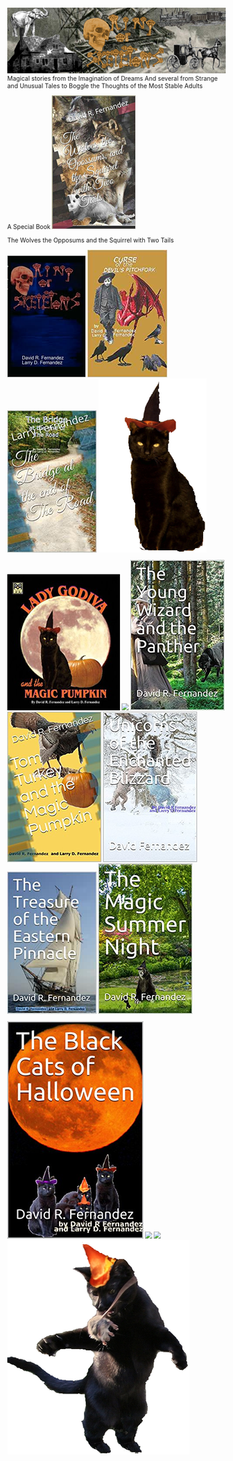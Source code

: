 

![](images/sometrainTT.png)
Magical stories from the Imagination of Dreams
And several from Strange and Unusual Tales to Boggle the Thoughts of the Most Stable Adults

A Special Book
![](images/wolves.png)

The Wolves the Opposums and the Squirrel with Two Tails

![](images/RingofSkeletons.jpg) ![](images/curse.jpg) ![](images/Bridge1.jpg) ![](images/godivawhata.GIF)

![](images/lady.jpg) ![](images/51n89JAYgDL._AC_UY327_QL65_ML3_.jpg) ![](images/wizard.jpg) ![](images/tomturkey.jpg) 
![](images/unicorns.jpg)  ![](images/treasure.jpg) ![](images/summer.jpg)

![](images/blackcats.jpg) ![](images/blackrose1.png) ![](images/Blackrose.png) ![](images/cattmouseM.png)
